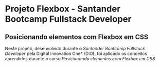 # Projeto Flexbox - Santander Bootcamp Fullstack Developer 

## Posicionando elementos com Flexbox em CSS



Neste projeto, desenvolvido durante o *Santander Bootcamp Fullstack Developer* pela Digital Innovation One* (DIO), foi aplicado os conceitos aprendidos durante o curso *Posicionando elementos com Flexbox em CSS*



